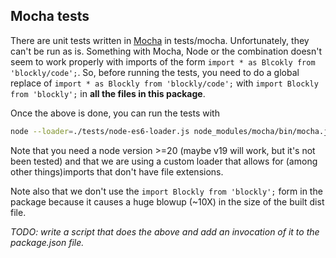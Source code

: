 ## Mocha tests

There are unit tests written in [Mocha](https://mochajs.org/) in tests/mocha.
Unfortunately, they can't be run as is.  Something with Mocha, Node or the combination doesn't seem to work properly
with imports of the form `import * as Blcokly from 'blockly/code';`. So, before running the tests, you need to
do a global replace of `import * as Blockly from 'blockly/code';` with `import Blockly from 'blockly';` in 
**all the files in this package**. 

Once the above is done, you can run the tests with

```sh
node --loader=./tests/node-es6-loader.js node_modules/mocha/bin/mocha.js --ui tdd tests/mocha
```

Note that you need a node version >=20 (maybe v19 will work, but it's not been tested) and that we are using a custom 
loader that allows for (among other things)imports that don't have file extensions.

Note also that we don't use the `import Blockly from 'blockly';` form in the package because it causes a huge blowup 
(~10X) in the size of the built dist file.

_TODO: write a script that does the above and add an invocation of it to the package.json file._
